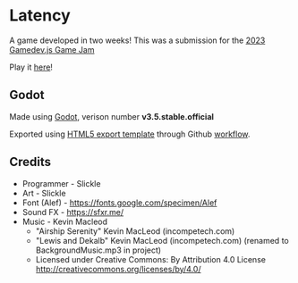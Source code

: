 # Latency
A game developed in two weeks! This was a submission for the [2023 Gamedev.js Game Jam](https://itch.io/jam/gamedevjs-2023)

Play it [here](https://slickle.itch.io/latency)!

## Godot
Made using [Godot](https://godotengine.org/), verison number **v3.5.stable.official**

Exported using [HTML5 export template](https://github.com/SlickleCode/Latency-Game/blob/main/export_presets.cfg) through Github [workflow](https://github.com/SlickleCode/Latency-Game/blob/main/.github/workflows/main.yml).

## Credits
- Programmer - Slickle
- Art - Slickle
- Font (Alef) - https://fonts.google.com/specimen/Alef
- Sound FX - https://sfxr.me/
- Music - Kevin Macleod
    * "Airship Serenity" Kevin MacLeod (incompetech.com)
    * "Lewis and Dekalb" Kevin MacLeod (incompetech.com) (renamed to BackgroundMusic.mp3 in project)
    * Licensed under Creative Commons: By Attribution 4.0 License
http://creativecommons.org/licenses/by/4.0/